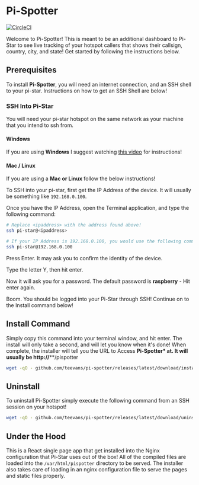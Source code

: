 # Pi-Spotter

[![CircleCI](https://dl.circleci.com/status-badge/img/gh/teevans/pi-spotter/tree/master.svg?style=svg)](https://dl.circleci.com/status-badge/redirect/gh/teevans/pi-spotter/tree/master)

Welcome to Pi-Spotter! This is meant to be an additional dashboard to Pi-Star to see live tracking of
your hotspot callers that shows their callsign, country, city, and state! Get started by following the
instructions below.

## Prerequisites

To install **Pi-Spotter**, you will need an internet connection, and an SSH shell to your pi-star. Instructions on how
to get an SSH Shell are below!

### SSH Into Pi-Star

You will need your pi-star hotspot on the same network as your machine that you intend to ssh from.

#### Windows

If you are using **Windows** I suggest watching [this video](https://www.youtube.com/watch?v=r2fmkPoHD00) for instructions!

#### Mac / Linux

If you are using a **Mac or Linux** follow the below instructions!

To SSH into your pi-star, first get the IP Address of the device. It will usually be something like `192.168.0.100`.

Once you have the IP Address, open the Terminal application, and type the following command:

```bash
# Replace <ipaddress> with the address found above!
ssh pi-star@<ipaddress>

# If your IP Address is 192.168.0.100, you would use the following command
ssh pi-star@192.168.0.100
```

Press Enter. It may ask you to confirm the identity of the device.

Type the letter Y, then hit enter.

Now it will ask you for a password. The default password is **raspberry** - Hit enter again.

Boom. You should be logged into your Pi-Star through SSH! Continue on to the Install command below!

## Install Command

Simply copy this command into your terminal window, and hit enter. The install will only take a second,
and will let you know when it's done! When complete, the installer will tell you the URL to Access
**Pi-Spotter\* at. It will usually be http://**<ipaddress>\*\*/pispotter

```bash
wget -qO - github.com/teevans/pi-spotter/releases/latest/download/install.sh | sudo sh
```

## Uninstall

To uninstall Pi-Spotter simply execute the following command from an SSH session on your hotspot!

```bash
wget -qO - github.com/teevans/pi-spotter/releases/latest/download/uninstall.sh | sudo sh
```

## Under the Hood

This is a React single page app that get installed into the Nginx configuration that Pi-Star
uses out of the box! All of the compiled files are loaded into the `/var/html/pispotter`
directory to be served. The installer also takes care of loading in an nginx configuration file
to serve the pages and static files properly.
